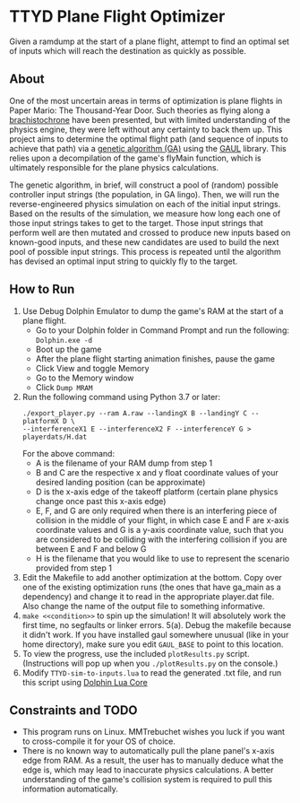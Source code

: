 # TTYD Plane Flight Optimizer
Given a ramdump at the start of a plane flight, attempt to find an optimal set of inputs which will reach the destination as quickly as possible.

## About
One of the most uncertain areas in terms of optimization is plane flights in Paper Mario: The Thousand-Year Door. Such theories as flying along a [brachistochrone](https://en.wikipedia.org/wiki/Brachistochrone_curve) have been presented, but with limited understanding of the physics engine, they were left without any certainty to back them up. This project aims to determine the optimal flight path (and sequence of inputs to achieve that path) via a [genetic algorithm (GA)](https://en.wikipedia.org/wiki/Genetic_algorithm) using the [GAUL](http://gaul.sourceforge.net/intro.html) library. This relies upon a decompilation of the game's flyMain function, which is ultimately responsible for the plane physics calculations.

The genetic algorithm, in brief, will construct a pool of (random) possible controller input strings (the population, in GA lingo). 
Then, we will run the reverse-engineered physics simulation on each of the initial input strings. 
Based on the results of the simulation, we measure how long each one of those input strings takes to get to the target. 
Those input strings that perform well are then mutated and crossed to produce new inputs based on known-good inputs, and these new candidates are used to build the next pool of possible input strings. 
This process is repeated until the algorithm has devised an optimal input string to quickly fly to the target. 

## How to Run
1. Use Debug Dolphin Emulator to dump the game's RAM at the start of a plane flight.
   - Go to your Dolphin folder in Command Prompt and run the following: `Dolphin.exe -d`
   - Boot up the game
   - After the plane flight starting animation finishes, pause the game
   - Click View and toggle Memory
   - Go to the Memory window
   - Click `Dump MRAM`
2. Run the following command using Python 3.7 or later:
   ```
   ./export_player.py --ram A.raw --landingX B --landingY C --platformX D \
   --interferenceX1 E --interferenceX2 F --interferenceY G > playerdats/H.dat
   ```
   For the above command:
   - A is the filename of your RAM dump from step 1
   - B and C are the respective x and y float coordinate values of your desired landing position (can be approximate)
   - D is the x-axis edge of the takeoff platform (certain plane physics change once past this x-axis edge)
   - E, F, and G are only required when there is an interfering piece of collision in the middle of your flight, in which case E and F are x-axis coordinate values and G is a y-axis coordinate value, such that you are considered to be colliding with the interfering collision if you are between E and F and below G
   - H is the filename that you would like to use to represent the scenario provided from step 1
3. Edit the Makefile to add another optimization at the bottom. Copy over one of the existing optimization runs (the ones that have ga\_main as a dependency) and change it to read in the appropriate player.dat file. Also change the name of the output file to something informative. 
4. `make <<condition>>` to spin up the simulation! It will absolutely work the first time, no segfaults or linker errors. 
    5(a). Debug the makefile because it didn't work. If you have installed gaul somewhere unusual (like in your home directory), make sure you edit `GAUL_BASE` to point to this location. 
5. To view the progress, use the included `plotResults.py` script. (Instructions will pop up when you `./plotResults.py` on the console.)
6. Modify `TTYD-sim-to-inputs.lua` to read the generated .txt file, and run this script using [Dolphin Lua Core](https://github.com/SwareJonge/Dolphin-Lua-Core)

## Constraints and TODO
- This program runs on Linux. MMTrebuchet wishes you luck if you want to cross-compile it for your OS of choice.
- There is no known way to automatically pull the plane panel's x-axis edge from RAM. As a result, the user has to manually deduce what the edge is, which may lead to inaccurate physics calculations. A better understanding of the game's collision system is required to pull this information automatically.
